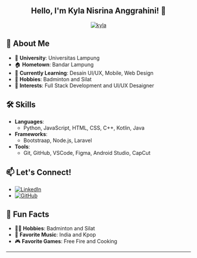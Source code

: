 <h2 align="center"> Hello, I'm Kyla Nisrina Anggrahini! 👋 </h2> 

<p align="center">
  <a href="#">
    <img src="https://readme-typing-svg.herokuapp.com?font=Roboto&size=30&color=4D03FF&center=true&vCenter=true&lines=Semangat+Kyloo+🔥" alt="kyla">
  </a>
</p>

## 🚀 About Me
- 🏫 **University**: Universitas Lampung
- 🏠 **Hometown**: Bandar Lampung
- 🌱 **Currently Learning**: Desain UI/UX, Mobile, Web Design
- 🎯 **Hobbies**: Badminton and Silat
- 💼 **Interests**: Full Stack Development and UI/UX Desaigner

## 🛠️ Skills
- **Languages**: 
  - Python, JavaScript, HTML, CSS, C++, Kotlin, Java
- **Frameworks**: 
  - Bootstraap, Node.js, Laravel
- **Tools**: 
  - Git, GitHub, VSCode, Figma, Android Studio, CapCut

## 📫 Let's Connect!
- [![LinkedIn](https://img.shields.io/badge/LinkedIn-kylanisrina-blue)](www.linkedin.com/in/kyla-nisrina-409b29274)
- [![GitHub](https://img.shields.io/badge/GitHub-kylanisrina-green)](https://github.com/kylanisrina)

## 🌟 Fun Facts
- 🧗‍♂️ **Hobbies**: Badminton and Silat
- 🎵 **Favorite Music**: India and Kpop
- 🎮 **Favorite Games**: Free Fire and Cooking

---

